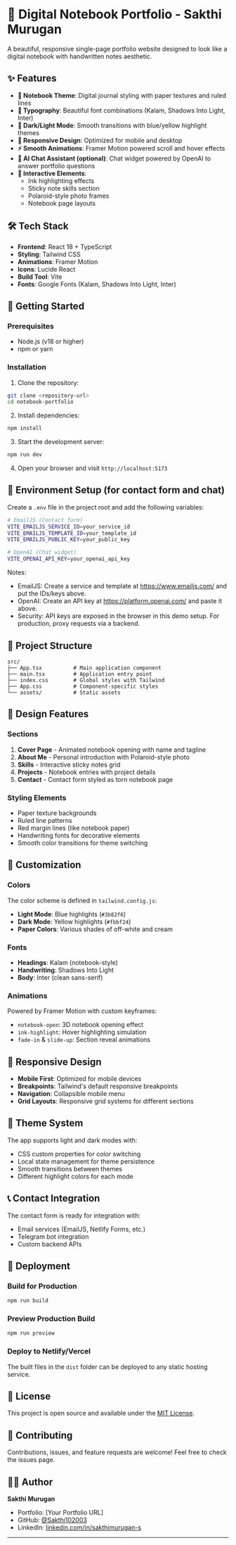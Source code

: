 # 📓 Digital Notebook Portfolio - Sakthi Murugan

A beautiful, responsive single-page portfolio website designed to look like a digital notebook with handwritten notes aesthetic.

## ✨ Features

- **📖 Notebook Theme**: Digital journal styling with paper textures and ruled lines
- **🎨 Typography**: Beautiful font combinations (Kalam, Shadows Into Light, Inter)
- **🌙 Dark/Light Mode**: Smooth transitions with blue/yellow highlight themes
- **📱 Responsive Design**: Optimized for mobile and desktop
- **⚡ Smooth Animations**: Framer Motion powered scroll and hover effects
- **🤖 AI Chat Assistant (optional)**: Chat widget powered by OpenAI to answer portfolio questions
- **🎯 Interactive Elements**: 
  - Ink highlighting effects
  - Sticky note skills section
  - Polaroid-style photo frames
  - Notebook page layouts

## 🛠️ Tech Stack

- **Frontend**: React 18 + TypeScript
- **Styling**: Tailwind CSS
- **Animations**: Framer Motion
- **Icons**: Lucide React
- **Build Tool**: Vite
- **Fonts**: Google Fonts (Kalam, Shadows Into Light, Inter)

## 🚀 Getting Started

### Prerequisites
- Node.js (v18 or higher)
- npm or yarn

### Installation

1. Clone the repository:
```bash
git clone <repository-url>
cd notebook-portfolio
```

2. Install dependencies:
```bash
npm install
```

3. Start the development server:
```bash
npm run dev
```

4. Open your browser and visit `http://localhost:5173`

## 🔐 Environment Setup (for contact form and chat)

Create a `.env` file in the project root and add the following variables:

```bash
# EmailJS (Contact form)
VITE_EMAILJS_SERVICE_ID=your_service_id
VITE_EMAILJS_TEMPLATE_ID=your_template_id
VITE_EMAILJS_PUBLIC_KEY=your_public_key

# OpenAI (Chat widget)
VITE_OPENAI_API_KEY=your_openai_api_key
```

Notes:
- EmailJS: Create a service and template at https://www.emailjs.com/ and put the IDs/keys above.
- OpenAI: Create an API key at https://platform.openai.com/ and paste it above.
- Security: API keys are exposed in the browser in this demo setup. For production, proxy requests via a backend.

## 📁 Project Structure

```
src/
├── App.tsx          # Main application component
├── main.tsx         # Application entry point
├── index.css        # Global styles with Tailwind
├── App.css          # Component-specific styles
└── assets/          # Static assets
```

## 🎨 Design Features

### Sections
1. **Cover Page** - Animated notebook opening with name and tagline
2. **About Me** - Personal introduction with Polaroid-style photo
3. **Skills** - Interactive sticky notes grid
4. **Projects** - Notebook entries with project details
5. **Contact** - Contact form styled as torn notebook page

### Styling Elements
- Paper texture backgrounds
- Ruled line patterns
- Red margin lines (like notebook paper)
- Handwriting fonts for decorative elements
- Smooth color transitions for theme switching

## 🔧 Customization

### Colors
The color scheme is defined in `tailwind.config.js`:
- **Light Mode**: Blue highlights (`#3b82f6`)
- **Dark Mode**: Yellow highlights (`#fbbf24`)
- **Paper Colors**: Various shades of off-white and cream

### Fonts
- **Headings**: Kalam (notebook-style)
- **Handwriting**: Shadows Into Light
- **Body**: Inter (clean sans-serif)

### Animations
Powered by Framer Motion with custom keyframes:
- `notebook-open`: 3D notebook opening effect
- `ink-highlight`: Hover highlighting simulation
- `fade-in` & `slide-up`: Section reveal animations

## 📱 Responsive Design

- **Mobile First**: Optimized for mobile devices
- **Breakpoints**: Tailwind's default responsive breakpoints
- **Navigation**: Collapsible mobile menu
- **Grid Layouts**: Responsive grid systems for different sections

## 🌙 Theme System

The app supports light and dark modes with:
- CSS custom properties for color switching
- Local state management for theme persistence
- Smooth transitions between themes
- Different highlight colors for each mode

## 📞 Contact Integration

The contact form is ready for integration with:
- Email services (EmailJS, Netlify Forms, etc.)
- Telegram bot integration
- Custom backend APIs

## 🚀 Deployment

### Build for Production
```bash
npm run build
```

### Preview Production Build
```bash
npm run preview
```

### Deploy to Netlify/Vercel
The built files in the `dist` folder can be deployed to any static hosting service.

## 📄 License

This project is open source and available under the [MIT License](LICENSE).

## 🤝 Contributing

Contributions, issues, and feature requests are welcome! Feel free to check the issues page.

## 👨‍💻 Author

**Sakthi Murugan**
- Portfolio: [Your Portfolio URL]
- GitHub: [@Sakthi102003](https://github.com/Sakthi102003)
- LinkedIn: [linkedin.com/in/sakthimurugan-s](https://www.linkedin.com/in/sakthimurugan-s/)

---


